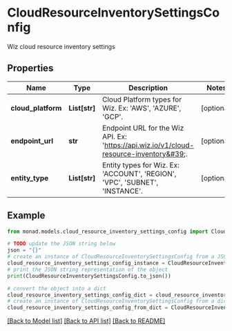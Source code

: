 # CloudResourceInventorySettingsConfig

Wiz cloud resource inventory settings

## Properties

Name | Type | Description | Notes
------------ | ------------- | ------------- | -------------
**cloud_platform** | **List[str]** | Cloud Platform types for Wiz. Ex: &#39;AWS&#39;, &#39;AZURE&#39;, &#39;GCP&#39;. | [optional] 
**endpoint_url** | **str** | Endpoint URL for the Wiz API. Ex: &#39;https://api.wiz.io/v1/cloud-resource-inventory&#39;. | [optional] 
**entity_type** | **List[str]** | Entity types for Wiz. Ex: &#39;ACCOUNT&#39;, &#39;REGION&#39;, &#39;VPC&#39;, &#39;SUBNET&#39;, &#39;INSTANCE&#39;. | [optional] 

## Example

```python
from monad.models.cloud_resource_inventory_settings_config import CloudResourceInventorySettingsConfig

# TODO update the JSON string below
json = "{}"
# create an instance of CloudResourceInventorySettingsConfig from a JSON string
cloud_resource_inventory_settings_config_instance = CloudResourceInventorySettingsConfig.from_json(json)
# print the JSON string representation of the object
print(CloudResourceInventorySettingsConfig.to_json())

# convert the object into a dict
cloud_resource_inventory_settings_config_dict = cloud_resource_inventory_settings_config_instance.to_dict()
# create an instance of CloudResourceInventorySettingsConfig from a dict
cloud_resource_inventory_settings_config_from_dict = CloudResourceInventorySettingsConfig.from_dict(cloud_resource_inventory_settings_config_dict)
```
[[Back to Model list]](../README.md#documentation-for-models) [[Back to API list]](../README.md#documentation-for-api-endpoints) [[Back to README]](../README.md)


